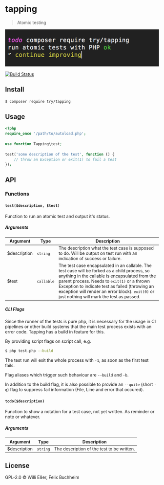# tapping
> Atomic testing

![demo](./demo.png)

[![Build Status](https://travis-ci.org/try-php/tapping.svg?branch=master)](https://travis-ci.org/try-php/tapping)

## Install

```bash
$ composer require try/tapping
```

## Usage

```php
<?php
require_once '/path/to/autoload.php';

use function Tapping\test;

test('some description of the test', function () {
	// throw an Exception or exit(1) to fail a test
});
```

## API

### Functions

#### `test($description, $test)`

Function to run an atomic test and output it's status.

##### Arguments

| Argument | Type | Description |
|---|---|---|
| $description | `string` | The description what the test case is supposed to do. Will be output on test run with an indication of success or failure. |
| $test | `callable` | The test case encapsulated in an callable. The test case will be forked as a child process, so anything in the callable is encapsulated from the parent process. Needs to `exit(1)` or a thrown Exception to indicate test as failed (throwing an exception will render an error block). `exit(0)` or just nothing will mark the test as passed. |

##### CLI Flags

Since the runner of the tests is pure php, it is necessary for the usage in CI pipelines or other build systems that the main test process exists with an error code. Tapping has a build in feature for this.

By providing script flags on script call, e.g.

```bash
$ php test.php --build
```

The test run will exit the whole process with `-1`, as soon as the first test fails.

Flag aliases which trigger such behaviour are `--build` and `-b`.

In addition to the build flag, it is also possible to provide an `--quite` (short `-q`) flag to suppress fail information (File, Line and error that occured).

#### `todo($description)`

Function to show a notation for a test case, not yet written. As reminder or note or whatever.

##### Arguments

| Argument | Type | Description |
|---|---|---|
| $description | `string` | The description of the test to be written. |

## License

GPL-2.0 © Willi Eßer, Felix Buchheim